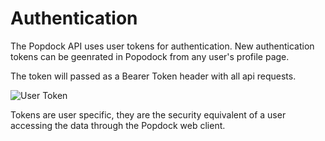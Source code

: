 # Authentication

The Popdock API uses user tokens for authentication. New authentication tokens can be geenrated in Popodock from any user's profile page.

The token will passed as a Bearer Token header with all api requests.

![User Token](https://imgur.com/oceuVEd)

<aside class="notice">
Tokens are user specific, they are the security equivalent of a user accessing the data through the Popdock web client.
</aside>
